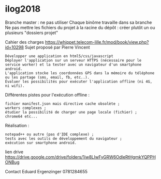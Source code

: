 # ilog2018
Branche master : ne pas utiliser
Chaque binôme travaille dans sa branche
Ne pas mettre les fichiers du projet à la racine du dépôt :
créer plutôt un ou plusieurs "dossiers projet"

Cahier des charges 
https://whippet.telecom-lille.fr/mod/book/view.php?id=10298
 Sujet proposé par Pierre Vincent

    Développer une application en html5/css/javascript
    Déployer l'application sur un serveur HTTPS (nécessaire pour le service worker) et la tester avec un navigateur d'un smartphone android.
    L'application stocke les coordonnées GPS dans la mémoire du téléphone ou les partage (sms, email, fb, etc..).
    Évaluer les possibilités pour exécuter l'application offline (ni 4G, ni wifi).

Différentes pistes pour l'exécution offline :

    fichier manifest.json mais directive cache obsolète ;
    workers complexes ;
    étudier la possibilité de charger une page locale (fichier) ;
    chrome64 etc...

Réalisation :

    notepad++ ou autre (pas d'IDE complexe) ;
    tests avec les outils de développement du navigateur ;
    exécution sur smartphone android.

lien drive
https://drive.google.com/drive/folders/1iw8LIwFyGRW6OdleRtHgmkYQPPHONBug

Contact
Eduard Ergenzinger 0781284655
